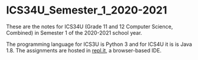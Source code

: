 # ICS34U_Semester_1_2020-2021
These are the notes for ICS34U (Grade 11 and 12 Computer Science, Combined) in Semester 1 of the 2020-2021 school year.

The programming language for ICS3U is Python 3 and for ICS4U it is is Java 1.8. The assignments are hosted in [repl.it](https://repl.it), a browser-based IDE.
